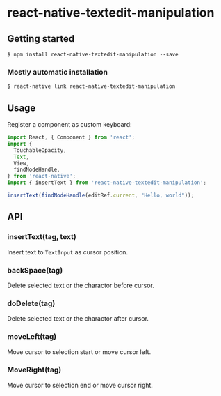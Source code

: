 
# react-native-textedit-manipulation

## Getting started

`$ npm install react-native-textedit-manipulation --save`

### Mostly automatic installation

`$ react-native link react-native-textedit-manipulation`

## Usage

Register a component as custom keyboard: 

```javascript
import React, { Component } from 'react';
import {
  TouchableOpacity,
  Text,
  View,
  findNodeHandle,
} from 'react-native';
import { insertText } from 'react-native-textedit-manipulation';

insertText(findNodeHandle(editRef.current, "Hello, world"));

```

## API

### insertText(tag, text)

Insert text to `TextInput` as cursor position.

### backSpace(tag)

Delete selected text or the charactor before cursor.

### doDelete(tag)

Delete selected text or the charactor after cursor.

### moveLeft(tag)

Move cursor to selection start or move cursor left.

### MoveRight(tag)

Move cursor to selection end or move cursor right.
